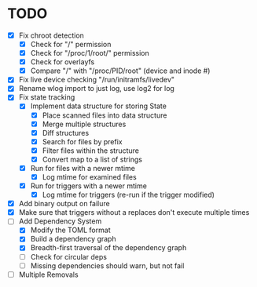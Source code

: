 # TODO

- [x] Fix chroot detection
    - [x] Check for "/" permission
    - [x] Check for "/proc/1/root/" permission
    - [x] Check for overlayfs
    - [x] Compare "/" with "/proc/PID/root" (device and inode #)
- [x] Fix live device checking "/run/initramfs/livedev"
- [x] Rename wlog import to just log, use log2 for log
- [x] Fix state tracking
    - [x] Implement data structure for storing State
        - [x] Place scanned files into data structure
        - [x] Merge multiple structures
        - [x] Diff structures
        - [x] Search for files by prefix
        - [x] Filter files within the structure
        - [x] Convert map to a list of strings
    - [x] Run for files with a newer mtime
        - [x] Log mtime for examined files
    - [x] Run for triggers with a newer mtime
        - [x] Log mtime for triggers (re-run if the trigger modified)
- [x] Add binary output on failure
- [x] Make sure that triggers without a replaces don't execute multiple times
- [ ] Add Dependency System
    - [x] Modify the TOML format
    - [x] Build a dependency graph
    - [x] Breadth-first traversal of the dependency graph
    - [ ] Check for circular deps
    - [ ] Missing dependencies should warn, but not fail
- [ ] Multiple Removals
